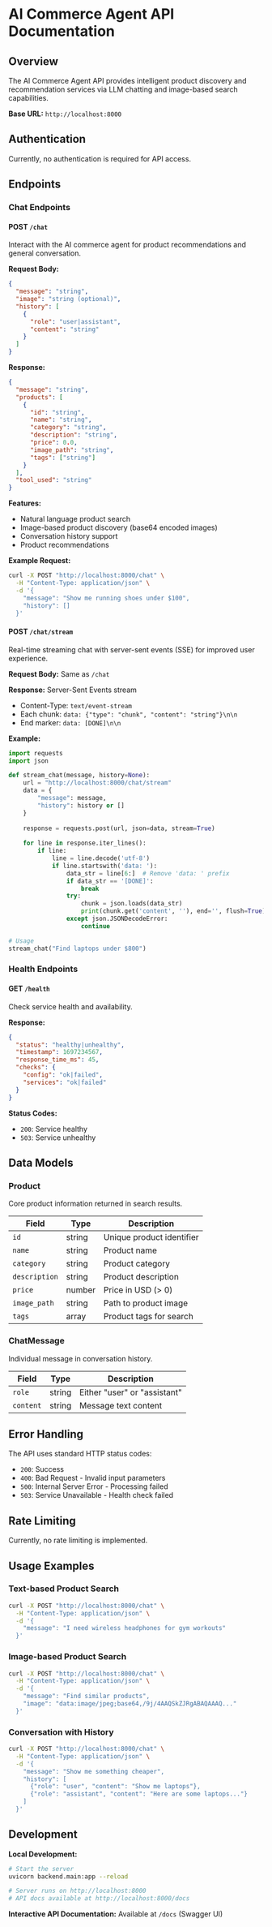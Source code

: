 # AI Commerce Agent API Documentation

## Overview

The AI Commerce Agent API provides intelligent product discovery and recommendation services via LLM chatting and image-based search capabilities.

**Base URL:** `http://localhost:8000`

## Authentication

Currently, no authentication is required for API access.

## Endpoints

### Chat Endpoints

#### POST `/chat`

Interact with the AI commerce agent for product recommendations and general conversation.

**Request Body:**
```json
{
  "message": "string",
  "image": "string (optional)",
  "history": [
    {
      "role": "user|assistant",
      "content": "string"
    }
  ]
}
```

**Response:**
```json
{
  "message": "string",
  "products": [
    {
      "id": "string",
      "name": "string",
      "category": "string",
      "description": "string",
      "price": 0.0,
      "image_path": "string",
      "tags": ["string"]
    }
  ],
  "tool_used": "string"
}
```

**Features:**
- Natural language product search
- Image-based product discovery (base64 encoded images)
- Conversation history support
- Product recommendations

**Example Request:**
```bash
curl -X POST "http://localhost:8000/chat" \
  -H "Content-Type: application/json" \
  -d '{
    "message": "Show me running shoes under $100",
    "history": []
  }'
```

#### POST `/chat/stream`

Real-time streaming chat with server-sent events (SSE) for improved user experience.

**Request Body:** Same as `/chat`

**Response:** Server-Sent Events stream
- Content-Type: `text/event-stream`
- Each chunk: `data: {"type": "chunk", "content": "string"}\n\n`
- End marker: `data: [DONE]\n\n`

**Example:**
```python
import requests
import json

def stream_chat(message, history=None):
    url = "http://localhost:8000/chat/stream"
    data = {
        "message": message,
        "history": history or []
    }
    
    response = requests.post(url, json=data, stream=True)
    
    for line in response.iter_lines():
        if line:
            line = line.decode('utf-8')
            if line.startswith('data: '):
                data_str = line[6:]  # Remove 'data: ' prefix
                if data_str == '[DONE]':
                    break
                try:
                    chunk = json.loads(data_str)
                    print(chunk.get('content', ''), end='', flush=True)
                except json.JSONDecodeError:
                    continue

# Usage
stream_chat("Find laptops under $800")
```

### Health Endpoints

#### GET `/health`

Check service health and availability.

**Response:**
```json
{
  "status": "healthy|unhealthy",
  "timestamp": 1697234567,
  "response_time_ms": 45,
  "checks": {
    "config": "ok|failed",
    "services": "ok|failed"
  }
}
```

**Status Codes:**
- `200`: Service healthy
- `503`: Service unhealthy

## Data Models

### Product
Core product information returned in search results.

| Field | Type | Description |
|-------|------|-------------|
| `id` | string | Unique product identifier |
| `name` | string | Product name |
| `category` | string | Product category |
| `description` | string | Product description |
| `price` | number | Price in USD (> 0) |
| `image_path` | string | Path to product image |
| `tags` | array | Product tags for search |

### ChatMessage
Individual message in conversation history.

| Field | Type | Description |
|-------|------|-------------|
| `role` | string | Either "user" or "assistant" |
| `content` | string | Message text content |

## Error Handling

The API uses standard HTTP status codes:

- `200`: Success
- `400`: Bad Request - Invalid input parameters
- `500`: Internal Server Error - Processing failed
- `503`: Service Unavailable - Health check failed

## Rate Limiting

Currently, no rate limiting is implemented.

## Usage Examples

### Text-based Product Search
```bash
curl -X POST "http://localhost:8000/chat" \
  -H "Content-Type: application/json" \
  -d '{
    "message": "I need wireless headphones for gym workouts"
  }'
```

### Image-based Product Search
```bash
curl -X POST "http://localhost:8000/chat" \
  -H "Content-Type: application/json" \
  -d '{
    "message": "Find similar products",
    "image": "data:image/jpeg;base64,/9j/4AAQSkZJRgABAQAAAQ..."
  }'
```

### Conversation with History
```bash
curl -X POST "http://localhost:8000/chat" \
  -H "Content-Type: application/json" \
  -d '{
    "message": "Show me something cheaper",
    "history": [
      {"role": "user", "content": "Show me laptops"},
      {"role": "assistant", "content": "Here are some laptops..."}
    ]
  }'
```

## Development

**Local Development:**
```bash
# Start the server
uvicorn backend.main:app --reload

# Server runs on http://localhost:8000
# API docs available at http://localhost:8000/docs
```

**Interactive API Documentation:** Available at `/docs` (Swagger UI)